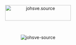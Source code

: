 <div align="center">

<p><a href="https://www.buymeacoffee.com/johsve.source"> <img src="https://cdn.buymeacoffee.com/buttons/v2/default-yellow.png" height="50" width="210" alt="johsve.source" /></a></p><br>

<p> <img src="https://komarev.com/ghpvc/?username=johsve-source&label=Profile%20views&color=b9b9b9&style=flat-square" alt="johsve-source" /> </p>
</div>
